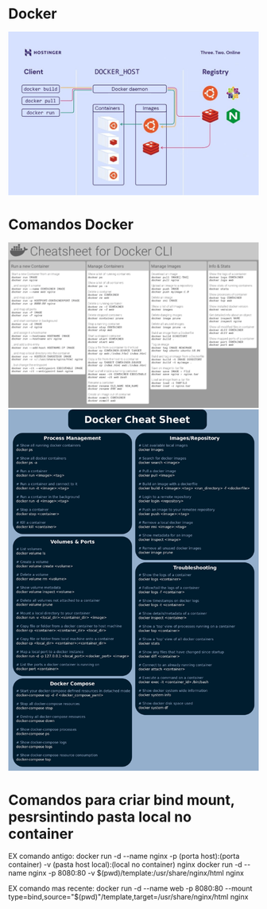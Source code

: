 # Docker
![Alt text](image.png)

# Comandos Docker
![Alt text](image-1.png)
![Alt text](image-2.png)

# Comandos para criar bind mount, pesrsintindo pasta local no container
EX comando antigo:
docker run -d --name nginx -p (porta host):(porta container) -v (pasta host local):(local no container) nginx
docker run -d --name nginx -p 8080:80 -v $(pwd)/template:/usr/share/nginx/html nginx

EX comando mas recente:
docker run -d --name web -p 8080:80 --mount type=bind,source="$(pwd)"/template,target=/usr/share/nginx/html nginx